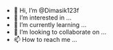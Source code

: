 - 👋 Hi, I’m @Dimasik123f
- 👀 I’m interested in ...
- 🌱 I’m currently learning ...
- 💞️ I’m looking to collaborate on ...
- 📫 How to reach me ...

<!---
Dimasik123f/Dimasik123f is a ✨ special ✨ repository because its `README.md` (this file) appears on your GitHub profile.
You can click the Preview link to take a look at your changes.
--->
